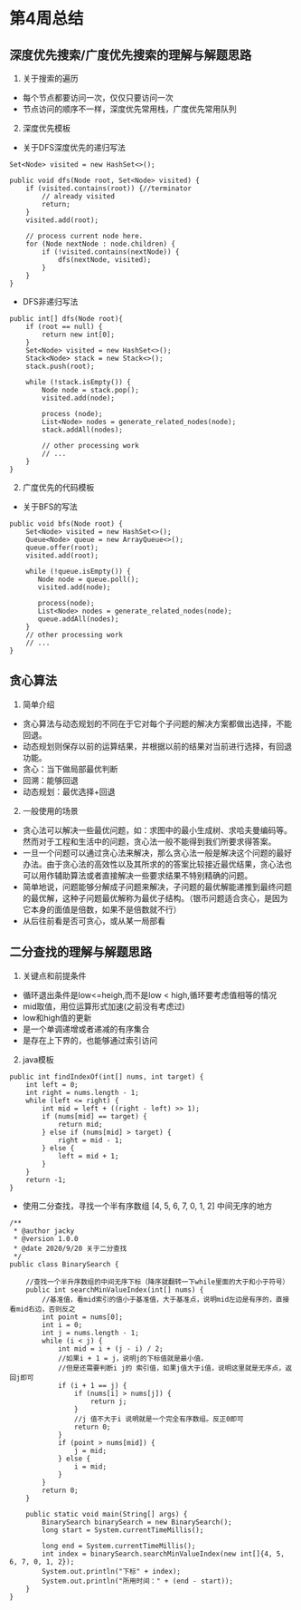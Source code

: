 # 第4周总结

## 深度优先搜索/广度优先搜索的理解与解题思路
1. 关于搜索的遍历
- 每个节点都要访问一次，仅仅只要访问一次
- 节点访问的顺序不一样，深度优先常用栈，广度优先常用队列
2. 深度优先模板
- 关于DFS深度优先的递归写法
```
Set<Node> visited = new HashSet<>();

public void dfs(Node root, Set<Node> visited) {
    if (visited.contains(root)) {//terminator
        // already visited
        return;
    }
    visited.add(root);

    // process current node here.
    for (Node nextNode : node.children) {
        if (!visited.contains(nextNode)) {
            dfs(nextNode, visited);
        }
    }
}
```
- DFS非递归写法
```
public int[] dfs(Node root){ 
    if (root == null) {
        return new int[0];
    }
    Set<Node> visited = new HashSet<>();
    Stack<Node> stack = new Stack<>();
    stack.push(root);

    while (!stack.isEmpty()) { 
        Node node = stack.pop();
        visited.add(node);

        process (node); 
        List<Node> nodes = generate_related_nodes(node);
        stack.addAll(nodes); 

        // other processing work 
        // ...
    }
}
```

2. 广度优先的代码模板
- 关于BFS的写法
```
public void bfs(Node root) {
    Set<Node> visited = new HashSet<>();
    Queue<Node> queue = new ArrayQueue<>(); 
    queue.offer(root); 
    visited.add(root);

    while (!queue.isEmpty()) { 
       Node node = queue.poll();
       visited.add(node);

       process(node); 
       List<Node> nodes = generate_related_nodes(node);
       queue.addAll(nodes);
    }
	// other processing work 
	// ...
}
```


## 贪心算法
1. 简单介绍
- 贪心算法与动态规划的不同在于它对每个子问题的解决方案都做出选择，不能回退。
- 动态规划则保存以前的运算结果，并根据以前的结果对当前进行选择，有回退功能。
- 贪心：当下做局部最优判断
- 回溯：能够回退
- 动态规划：最优选择+回退
2. 一般使用的场景
- 贪心法可以解决一些最优问题，如：求图中的最小生成树、求哈夫曼编码等。然而对于工程和生活中的问题，贪心法一般不能得到我们所要求得答案。
- 一旦一个问题可以通过贪心法来解决，那么贪心法一般是解决这个问题的最好办法。由于贪心法的高效性以及其所求的的答案比较接近最优结果，贪心法也可以用作辅助算法或者直接解决一些要求结果不特别精确的问题。
 - 简单地说，问题能够分解成子问题来解决，子问题的最优解能递推到最终问题的最优解，这种子问题最优解称为最优子结构。（银币问题适合贪心，是因为它本身的面值是倍数，如果不是倍数就不行）
- 从后往前看是否可贪心，或从某一局部看

## 二分查找的理解与解题思路
1. 关键点和前提条件
 -  循环退出条件是low<=heigh,而不是low < high,循环要考虑值相等的情况
 -  mid取值，用位运算形式加速(之前没有考虑过)
 - low和high值的更新
 - 是一个单调递增或者递减的有序集合
 - 是存在上下界的，也能够通过索引访问

2. java模板
```
public int findIndexOf(int[] nums, int target) {
    int left = 0;
    int right = nums.length - 1;
    while (left <= right) {
        int mid = left + ((right - left) >> 1);
        if (nums[mid] == target) {
            return mid;
        } else if (nums[mid] > target) {
            right = mid - 1;
        } else {
            left = mid + 1;
        }
    }
    return -1;
}
```

- 使用二分查找，寻找一个半有序数组 [4, 5, 6, 7, 0, 1, 2] 中间无序的地方
```
/**
 * @author jacky
 * @version 1.0.0
 * @date 2020/9/20 关于二分查找
 */
public class BinarySearch {

    //查找一个半升序数组的中间无序下标（降序就翻转一下while里面的大于和小于符号）
    public int searchMinValueIndex(int[] nums) {
        //基准值，看mid索引的值小于基准值，大于基准点，说明mid左边是有序的，直接看mid右边，否则反之
        int point = nums[0];
        int i = 0;
        int j = nums.length - 1;
        while (i < j) {
            int mid = i + (j - i) / 2;
            //如果i + 1 = j，说明j的下标值就是最小值，
            //但是还需要判断i j的 索引值，如果j值大于i值，说明这里就是无序点，返回j即可
            if (i + 1 == j) {
                if (nums[i] > nums[j]) {
                    return j;
                }
                //j 值不大于i 说明就是一个完全有序数组。反正0即可
                return 0;
            }
            if (point > nums[mid]) {
                j = mid;
            } else {
                i = mid;
            }
        }
        return 0;
    }

    public static void main(String[] args) {
        BinarySearch binarySearch = new BinarySearch();
        long start = System.currentTimeMillis();

        long end = System.currentTimeMillis();
        int index = binarySearch.searchMinValueIndex(new int[]{4, 5, 6, 7, 0, 1, 2});
        System.out.println("下标" + index);
        System.out.println("所用时间：" + (end - start));
    }
}
```